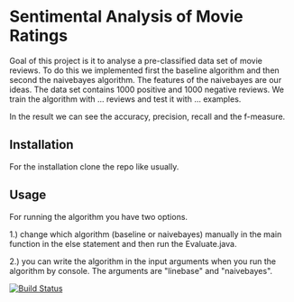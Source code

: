 
# Sentimental Analysis of Movie Ratings
Goal of this project is it to analyse a pre-classified data set of movie reviews. To do this we implemented first the
baseline algorithm and then second the naivebayes algorithm. The features of the naivebayes are our ideas. The data set 
contains 1000 positive and 1000 negative reviews. We train the algorithm with ... reviews and test it with ... examples.

In the result we can see the accuracy, precision, recall and the f-measure.
## Installation
For the installation clone the repo like usually.
## Usage
For running the algorithm you have two options.

1.) change which algorithm (baseline or naivebayes) manually in the main function in the else statement and then run the
 Evaluate.java.
 
2.) you can write the algorithm in the input arguments when you run the algorithm by console. The arguments are 
"linebase" and "naivebayes".


[![Build Status](https://travis-ci.org/imscaradh/ch.bfh.bti7535.w2016.dataDudes.svg?branch=master)](https://travis-ci.org/imscaradh/ch.bfh.bti7535.w2016.dataDudes)
